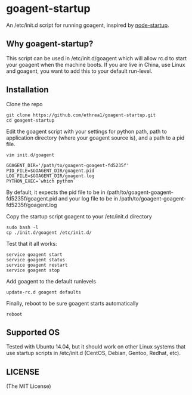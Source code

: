 goagent-startup
============

An /etc/init.d script for running goagent, inspired by [node-startup](http://github.com/chovy/node-startup).

Why goagent-startup?
----

This script can be used in /etc/init.d/goagent which will allow rc.d to start your goagent when the machine boots.
If you are live in China, use Linux and goagent, you want to add this to your default run-level.

Installation
----

Clone the repo

	git clone https://github.com/ethrea1/goagent-startup.git
	cd goagent-startup

Edit the goagent script with your settings for python path, path to application directory (where your goagent source is), and a path to a pid file.

	vim init.d/goagent

	GOAGENT_DIR='/path/to/goagent-goagent-fd5235f'
	PID_FILE=$GOAGENT_DIR/goagent.pid
	LOG_FILE=$GOAGENT_DIR/goagent.log
	PYTHON_EXEC=`which python`

By default, it expects the pid file to be in /path/to/goagent-goagent-fd5235f/goagent.pid and your log file to be in /path/to/goagent-goagent-fd5235f/goagent.log

Copy the startup script goagent to your /etc/init.d directory

	sudo bash -l
	cp ./init.d/goagent /etc/init.d/


Test that it all works:

	service goagent start
	service goagent status
	service goagent restart
	service goagent stop

Add goagent to the default runlevels

	update-rc.d goagent defaults

Finally, reboot to be sure goagent starts automatically

	reboot

Supported OS
----

Tested with Ubuntu 14.04, but it should work on other Linux systems that use startup scripts in /etc/init.d (CentOS, Debian, Gentoo, Redhat, etc).


LICENSE
----

(The MIT License)

